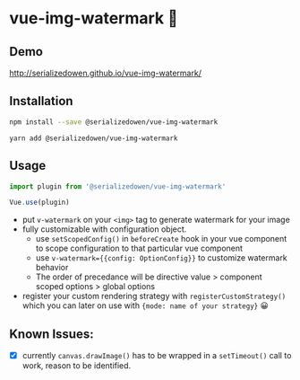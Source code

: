 # vue-img-watermark :maple_leaf:

## Demo 
 http://serializedowen.github.io/vue-img-watermark/

## Installation
```sh
npm install --save @serializedowen/vue-img-watermark
```

```
yarn add @serializedowen/vue-img-watermark
```



## Usage
```js
import plugin from '@serializedowen/vue-img-watermark'

Vue.use(plugin)
```



* put `v-watermark` on your `<img>` tag to generate watermark for your image
* fully customizable with configuration object. 
  * use `setScopedConfig()` in `beforeCreate` hook in your vue component to scope configuration to that particular vue component
  * use `v-watermark={{config: OptionConfig}}` to customize watermark behavior
  * The order of precedance will be directive value > component scoped options > global options
* register your custom rendering strategy with `registerCustomStrategy()` which you can later on use with `{mode: name of your strategy}` :grinning:


## Known Issues:
- [x] currently `canvas.drawImage()` has to be wrapped in a `setTimeout()` call to work, reason to be identified.
